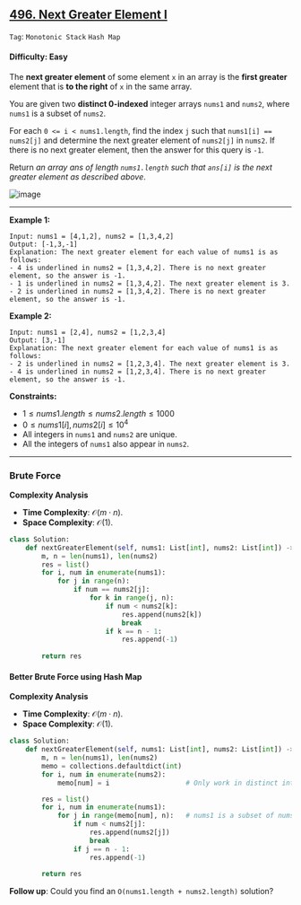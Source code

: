 ## [496. Next Greater Element I](https://leetcode.com/problems/next-greater-element-i)

```Tag```: ```Monotonic Stack``` ```Hash Map```

#### Difficulty: Easy

The __next greater element__ of some element ```x``` in an array is the __first greater__ element that is __to the right__ of ```x``` in the same array.

You are given two __distinct 0-indexed__ integer arrays ```nums1``` and ```nums2```, where ```nums1``` is a subset of ```nums2```.

For each ```0 <= i < nums1.length```, find the index ```j``` such that ```nums1[i] == nums2[j]``` and determine the next greater element of ```nums2[j]``` in ```nums2```. If there is no next greater element, then the answer for this query is ```-1```.

Return _an array ans of length ```nums1.length``` such that ```ans[i]``` is the next greater element as described above_. 

![image](https://github.com/quananhle/Python/assets/35042430/361a5b6c-a08a-4e8b-ada0-b479bda1a992)

---

__Example 1:__
```
Input: nums1 = [4,1,2], nums2 = [1,3,4,2]
Output: [-1,3,-1]
Explanation: The next greater element for each value of nums1 is as follows:
- 4 is underlined in nums2 = [1,3,4,2]. There is no next greater element, so the answer is -1.
- 1 is underlined in nums2 = [1,3,4,2]. The next greater element is 3.
- 2 is underlined in nums2 = [1,3,4,2]. There is no next greater element, so the answer is -1.
```

__Example 2:__
```
Input: nums1 = [2,4], nums2 = [1,2,3,4]
Output: [3,-1]
Explanation: The next greater element for each value of nums1 is as follows:
- 2 is underlined in nums2 = [1,2,3,4]. The next greater element is 3.
- 4 is underlined in nums2 = [1,2,3,4]. There is no next greater element, so the answer is -1.
```

__Constraints:__

- $1 \le nums1.length \le nums2.length \le 1000$
- $0 \le nums1[i], nums2[i] \le 10^{4}$
- All integers in ```nums1``` and ```nums2``` are unique.
- All the integers of ```nums1``` also appear in ```nums2```.

---

### Brute Force

__Complexity Analysis__

- __Time Complexity__: $\mathcal{O}(m \cdot n)$.
- __Space Complexity__: $\mathcal{O}(1)$.

```Python
class Solution:
    def nextGreaterElement(self, nums1: List[int], nums2: List[int]) -> List[int]:
        m, n = len(nums1), len(nums2)
        res = list()
        for i, num in enumerate(nums1):
            for j in range(n):
                if num == nums2[j]:
                    for k in range(j, n):
                        if num < nums2[k]:
                            res.append(nums2[k])
                            break
                        if k == n - 1:
                            res.append(-1)
        
        return res
```

#### Better Brute Force using Hash Map

__Complexity Analysis__

- __Time Complexity__: $\mathcal{O}(m \cdot n)$.
- __Space Complexity__: $\mathcal{O}(1)$.

```Python
class Solution:
    def nextGreaterElement(self, nums1: List[int], nums2: List[int]) -> List[int]:
        m, n = len(nums1), len(nums2)
        memo = collections.defaultdict(int)
        for i, num in enumerate(nums2):
            memo[num] = i                   # Only work in distinct integer array

        res = list()
        for i, num in enumerate(nums1):
            for j in range(memo[num], n):   # nums1 is a subset of nums2 -> num is guaranteed to be in nums2
                if num < nums2[j]:
                    res.append(nums2[j])
                    break
                if j == n - 1:
                    res.append(-1)
        
        return res
```

__Follow up__: Could you find an ```O(nums1.length + nums2.length)``` solution?
